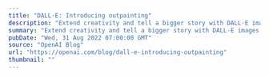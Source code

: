 ```yaml
---
title: "DALL·E: Introducing outpainting"
description: "Extend creativity and tell a bigger story with DALL·E images of any size."
summary: "Extend creativity and tell a bigger story with DALL·E images of any size."
pubDate: "Wed, 31 Aug 2022 07:00:00 GMT"
source: "OpenAI Blog"
url: "https://openai.com/blog/dall-e-introducing-outpainting"
thumbnail: ""
---
```


